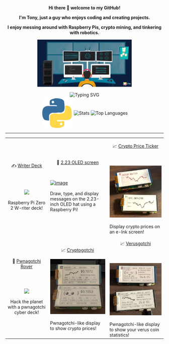 <div align="center">
  <p><strong>Hi there 👋 welcome to my GitHub!</p>
  <p>I'm Tony, just a guy who enjoys coding and creating projects.</p> 
  <p>I enjoy messing around with Raspberry Pis, crypto mining, and tinkering with robotics. </strong></p>
  <p align="center">
  <img alt="Coding GIF" width="300" height="auto" src="assets/coding.gif"/>
  </p>
  <img src="https://readme-typing-svg.demolab.com?font=Fira+Code&weight=700&size=30&pause=1000&color=4FBFF7&center=true&vCenter=true&width=435&lines=Welcome!;Check+out+my+repos!" alt="Typing SVG" />
</div>

<!--




  -->

<div align="center">
  <img align="center" alt="Coding GIF" width="100" height="auto" src="assets/python.gif"/>
  <img align="center" src="http://github-profile-summary-cards.vercel.app/api/cards/stats?username=frogCaller&theme=transparent" height="180em" alt="Stats"/>
  <img align="center" src="https://github-readme-stats.vercel.app/api/top-langs?username=frogCaller&hide_border=true&no-bg=true&no-frame=true&layout=compact&theme=transparent&hide=html,css,jupyter%20notebook,pug,jinja" alt="Top Languages"/>
</div>

---

|   |   |   |
| --- | --- | --- | 
|<p align="center"> ✍️ [Writer Deck](https://github.com/frogCaller/1.44in-LCD)</p><br><br /> <p align="center"><a href="https://github.com/frogCaller/1.44in-LCD"><img src="https://github.com/frogCaller/1.44in-LCD/blob/main/images/writerDeck.gif" width="280" height="auto"></a></p> <p align="center">Raspberry Pi Zero 2 W-riter deck!</p>|<p align="center"> 📝 [2.23 OLED screen](https://github.com/frogCaller/2.23inch)</p><br><br /> [![image](https://github.com/frogCaller/2.23inch/blob/main/images/draw.gif)](https://github.com/frogCaller/2.23inch)<br><br /> Draw, type, and display messages on the 2.23-inch OLED hat using a Raspberry Pi! <br><br />|<p align="center"> 📈 [Crypto Price Ticker](https://github.com/frogCaller/e-ink-ticker)</p> <br><br /> <a href="https://github.com/frogCaller/e-ink-ticker"><img src="https://github.com/frogCaller/e-ink-ticker/blob/main/images/e-ink-display.jpeg" width="500" height="auto"></a><br><br /> Display crypto prices on an e-Ink screen! |
|<p align="center"> 🤖 [Pwnagotchi Rover](https://github.com/frogCaller/pwnagotchi-rover)</p><br><br /> <p align="center"><a href="https://github.com/frogCaller/pwnagotchi-rover"><img src="https://github.com/frogCaller/pwnagotchi-rover/blob/main/images/pwnagotchi-rover.jpeg" width="300" height="auto"></a></p> <p align="center">Hack the planet with a pwnagotchi cyber deck!</p> |<p align="center"> 📈 [Cryptogotchi](https://github.com/frogCaller/cryptogotchi)</p> <a href="https://github.com/frogCaller/cryptogotchi"><img src="https://github.com/frogCaller/cryptogotchi/blob/main/images/crypto1.jpg" width="250" height="auto"></a><br><br /> Pwnagotchi-like display to show crypto prices! |<p align="center"> 📈 [Verusgotchi](https://github.com/frogCaller/verusgotchi)</p><br><br /> <a href="https://github.com/frogCaller/verusgotchi"><img src="https://github.com/frogCaller/verusgotchi/blob/main/images/verusgotchi.jpeg" width="300" height="auto"></a><br><br /> Pwnagotchi-like display to show your verus coin statistics! |

<!--
<div align="center">
 <p>Visits: </p> <img src="https://profile-counter.glitch.me/frogCaller/count.svg">
</div>
  -->
